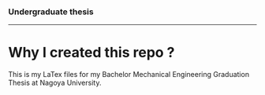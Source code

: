 ### Undergraduate thesis

---
# Why I created this repo ?

This is my LaTex files for my Bachelor Mechanical Engineering Graduation Thesis at Nagoya University.
